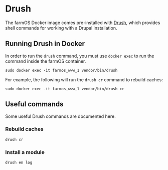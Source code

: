 # Drush

The farmOS Docker image comes pre-installed with
[Drush](https://www.drush.org), which provides shell commands for working with
a Drupal installation.

## Running Drush in Docker

In order to run the `drush` command, you must use `docker exec` to run the
command inside the farmOS container.

    sudo docker exec -it farmos_www_1 vendor/bin/drush

For example, the following will run the `drush cr` command to rebuild caches:

    sudo docker exec -it farmos_www_1 vendor/bin/drush cr

## Useful commands

Some useful Drush commands are documented here.

### Rebuild caches

    drush cr

### Install a module

    drush en log
